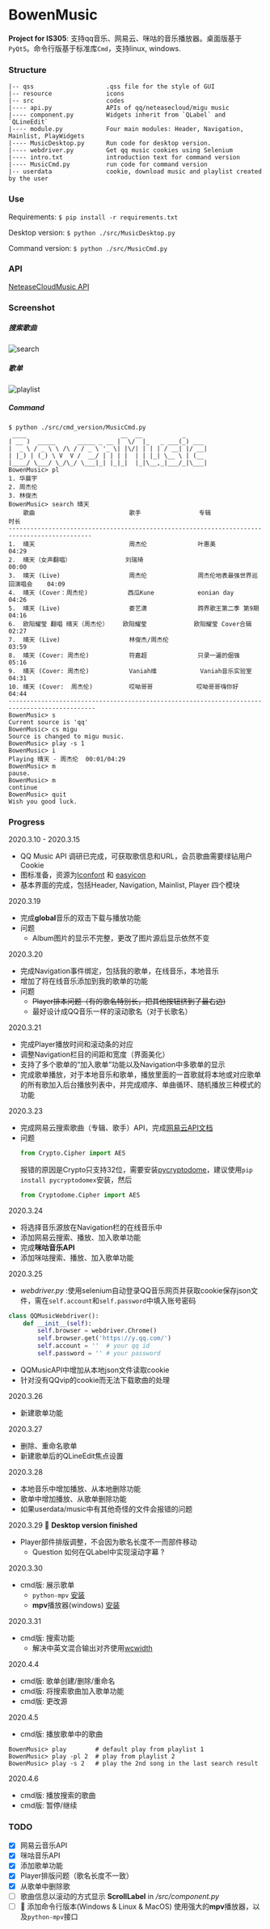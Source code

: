 # BowenMusic
**Project for IS305**: 支持qq音乐、网易云、咪咕的音乐播放器。桌面版基于`PyQt5`。命令行版基于标准库`Cmd`，支持linux, windows.

### Structure
```
|-- qss                    .qss file for the style of GUI
|-- resource               icons
|-- src                    codes
|---- api.py               APIs of qq/neteasecloud/migu music
|---- component.py         Widgets inherit from `QLabel` and `QLineEdit`
|---- module.py            Four main modules: Header, Navigation, Mainlist, PlayWidgets
|---- MusicDesktop.py      Run code for desktop version.
|---- webdriver.py         Get qq music cookies using Selenium
|---- intro.txt            introduction text for command version
|---- MusicCmd.py          run code for command version
|-- userdata               cookie, download music and playlist created by the user
```
### Use
Requirements: `$ pip install -r requirements.txt`

Desktop version: `$ python ./src/MusicDesktop.py`

Command version: `$ python ./src/MusicCmd.py`

### API
[NeteaseCloudMusic API](https://github.com/Bowenduan/BowenMusic/wiki/NeteaseCloudMusic-API)

### Screenshot
##### 搜索歌曲
![search](demo/search.jpg)
##### 歌单
![playlist](demo/playlist.jpg)
##### Command
```
$ python ./src/cmd_version/MusicCmd.py
 ____                          __  __           _
| __ )  _____      _____ _ __ |  \/  |_   _ ___(_) ___
|  _ \ / _ \ \ /\ / / _ \ '_ \| |\/| | | | / __| |/ __|
| |_) | (_) \ V  V /  __/ | | | |  | | |_| \__ \ | (__
|____/ \___/ \_/\_/ \___|_| |_|_|  |_|\__,_|___/_|\___|
BowenMusic> pl
1. 华晨宇   
2. 周杰伦   
3. 林俊杰   
BowenMusic> search 晴天
    歌曲                          歌手                专辑                          时长      
---------------------------------------------------------------------------------------------
1.  晴天                          周杰伦              叶惠美                        04:29
2.  晴天（女声翻唱）               刘瑞琦                                            00:00     
3.  晴天 (Live)                   周杰伦              周杰伦地表最强世界巡回演唱会    04:09
4.  晴天 (Cover：周杰伦)           西瓜Kune            eonian day                   04:26
5.  晴天 (Live)                   娄艺潇              跨界歌王第二季 第9期           04:16
6.  欧阳耀莹 翻唱 晴天（周杰伦）    欧阳耀莹             欧阳耀莹 Cover合辑            02:27     
7.  晴天 (Live)                   林俊杰/周杰伦                                     03:59
8.  晴天 (Cover: 周杰伦)           符嘉超              只录一遍的倔强                 05:16
9.  晴天 (Cover: 周杰伦)           Vaniah维            Vaniah音乐实验室              04:31
10. 晴天 (Cover:  周杰伦)          哎呦哥哥            哎呦哥哥嗨你好                 04:44
----------------------------------------------------------------------------------------------
BowenMusic> s
Current source is 'qq'
BowenMusic> cs migu
Source is changed to migu music.
BowenMusic> play -s 1
BowenMusic> i
Playing 晴天 - 周杰伦  00:01/04:29
BowenMusic> m
pause.
BowenMusic> m
continue
BowenMusic> quit
Wish you good luck.
```
### Progress
2020.3.10 - 2020.3.15
* QQ Music API 调研已完成，可获取歌信息和URL，会员歌曲需要绿钻用户Cookie
* 图标准备，资源为[Iconfont](https://www.iconfont.cn/) 和 [easyicon](https://www.easyicon.net/)
* 基本界面的完成，包括Header, Navigation, Mainlist, Player 四个模块

2020.3.19
* 完成**global**音乐的双击下载与播放功能
* 问题
  * Album图片的显示不完整，更改了图片源后显示依然不变

2020.3.20
* 完成Navigation事件绑定，包括我的歌单，在线音乐，本地音乐
* 增加了将在线音乐添加到我的歌单的功能
* 问题
  * ~~Player排本问题（有的歌名特别长，把其他按钮挤到了最右边)~~
  * 最好设计成QQ音乐一样的滚动歌名（对于长歌名）

2020.3.21 
* 完成Player播放时间和滚动条的对应
* 调整Navigation栏目的间距和宽度（界面美化）
* 支持了多个歌单的“加入歌单”功能以及Navigation中多歌单的显示
* 完成歌单播放，对于本地音乐和歌单，播放里面的一首歌就将本地或对应歌单的所有歌加入后台播放列表中，并完成顺序、单曲循环、随机播放三种模式的功能

2020.3.23
* 完成网易云搜索歌曲（专辑、歌手）API，完成[网易云API文档](https://github.com/Bowenduan/BowenMusic/wiki/NeteaseCloudMusic-API)
* 问题
  ```python 
  from Crypto.Cipher import AES
  ```
  报错的原因是Crypto只支持32位，需要安装[pycryptodome](https://github.com/Legrandin/pycryptodome)，建议使用`pip install pycryptodomex`安装，然后
  ```python
  from Cryptodome.Cipher import AES
  ```

2020.3.24
* 将选择音乐源放在Navigation栏的在线音乐中
* 添加网易云搜索、播放、加入歌单功能
* 完成**咪咕音乐API**
* 添加咪咕搜索、播放、加入歌单功能

2020.3.25
* *webdriver.py* :使用selenium自动登录QQ音乐网页并获取cookie保存json文件，需在`self.account`和`self.password`中填入账号密码
```python 
class QQMusicWebdriver():
    def __init__(self):
        self.browser = webdriver.Chrome()
        self.browser.get('https://y.qq.com/')
        self.account = ''  # your qq id
        self.password = '' # your password
```
* QQMusicAPI中增加从本地json文件读取cookie
* 针对没有QQvip的cookie而无法下载歌曲的处理

2020.3.26
* 新建歌单功能

2020.3.27
* 删除、重命名歌单
* 新建歌单后的QLineEdit焦点设置

2020.3.28
* 本地音乐中增加播放、从本地删除功能
* 歌单中增加播放、从歌单删除功能
* 如果userdata/music中有其他奇怪的文件会报错的问题

2020.3.29 :musical_note: **Desktop version finished**
* Player部件排版调整，不会因为歌名长度不一而部件移动 
  * Question 如何在QLabel中实现滚动字幕 ?

2020.3.30
* cmd版: 展示歌单
  * `python-mpv` [安装](https://github.com/jaseg/python-mpv)
  * **mpv**播放器(windows) [安装](https://github.com/jaseg/python-mpv/issues/60#issuecomment-352719773)

2020.3.31
* cmd版: 搜索功能
  * 解决中英文混合输出对齐使用[wcwidth](https://github.com/jquast/wcwidth)

2020.4.4
* cmd版: 歌单创建/删除/重命名
* cmd版: 将搜索歌曲加入歌单功能
* cmd版: 更改源

2020.4.5
* cmd版: 播放歌单中的歌曲
```
BowenMusic> play        # default play from playlist 1
BowenMusic> play -pl 2  # play from playlist 2
BowenMusic> play -s 2   # play the 2nd song in the last search result
```

2020.4.6
* cmd版: 播放搜索的歌曲
* cmd版: 暂停/继续 

### TODO
* [x] 网易云音乐API
* [x] 咪咕音乐API
* [x] 添加歌单功能
* [x] Player排版问题（歌名长度不一致）
* [x] 从歌单中删除歌
* [ ] 歌曲信息以滚动的方式显示 **ScrollLabel** in */src/component.py*
* [ ] :triangular_flag_on_post: 添加命令行版本(Windows & Linux & MacOS) 使用强大的**mpv**播放器，以及`python-mpv`接口
